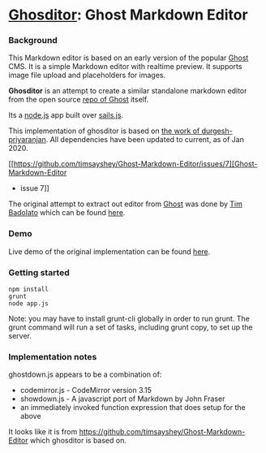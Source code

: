 # [Ghosditor](https://github.com/durgesh-priyaranjan/ghosditor): Ghost Markdown Editor


### Background

This Markdown editor is based on an early version of the popular
[Ghost](http://ghost.org/) CMS. It is a simple Markdown editor
with realtime preview. It supports image file upload and placeholders
for images.

**Ghosditor** is an attempt to create a similar standalone markdown editor from the open source [repo of Ghost](https://github.com/tryghost/Ghost) itself.

Its a [node.js](http://nodejs.org/) app
built over [sails.js](http://sailsjs.org/).

This implementation of ghosditor is based on [the work of
durgesh-priyaranjan](https://github.com/durgesh-priyaranjan/ghosditor). All 
dependencies have been updated to current, as of Jan 2020. 

[[https://github.com/timsayshey/Ghost-Markdown-Editor/issues/7][Ghost-Markdown-Editor
- issue 7]]

The original attempt to extract out editor from [Ghost]() was done by [Tim Badolato](https://github.com/timsayshey) which can be found [here](https://github.com/timsayshey/Ghost-Markdown-Editor).


### Demo

Live demo of the original implementation can be found
[here](http://ghosditor.herokuapp.com/).


### Getting started

```
npm install
grunt
node app.js
```

Note: you may have to install grunt-cli globally in order to run grunt. The
grunt command will run a set of tasks, including grunt copy, to set up the
server.

### Implementation notes

ghostdown.js appears to be a combination of:

* codemirror.js - CodeMirror version 3.15
* showdown.js - A javascript port of Markdown by John Fraser
* an immediately invoked function expression that does setup for the above

It looks like it is from https://github.com/timsayshey/Ghost-Markdown-Editor
which ghosditor is based on.


